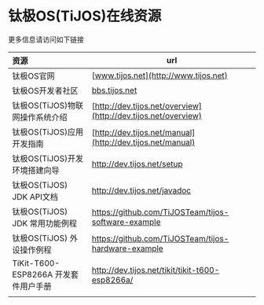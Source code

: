 # 钛极OS(TiJOS)在线资源

更多信息请访问如下链接

| 资源                           | url                                      |
| :--------------------------- | ---------------------------------------- |
| 钛极OS官网                       | [www.tijos.net](http://www.tijos.net)    |
| 钛极OS开发者社区                    | [bbs.tijos.net](http://bbs.tijos.net)    |
| 钛极OS(TiJOS)物联网操作系统介绍         | [http://dev.tijos.net/overview](http://dev.tijos.net/overview) |
| 钛极OS(TiJOS)应用开发指南            | [http://dev.tijos.net/manual](http://dev.tijos.net/manual) |
| 钛极OS(TiJOS)开发环境搭建向导          | <http://dev.tijos.net/setup>             |
| 钛极OS(TiJOS) JDK API文档        | <http://dev.tijos.net/javadoc>           |
| 钛极OS(TiJOS) JDK 常用功能例程       | <https://github.com/TiJOSTeam/tijos-software-example> |
| 钛极OS(TiJOS) 外设操作例程           | <https://github.com/TiJOSTeam/tijos-hardware-example> |
| TiKit-T600-ESP8266A 开发套件用户手册 | <http://dev.tijos.net/tikit/tikit-t600-esp8266a/> |
|                              |                                          |
